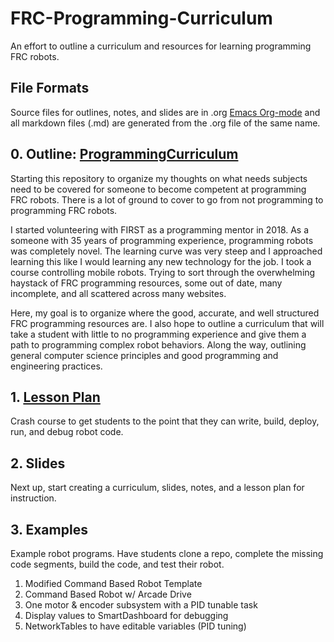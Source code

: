 # FRC-Programming-Curriculum
An effort to outline a curriculum and resources for learning programming FRC robots.

## File Formats

Source files for outlines, notes, and slides are in .org [Emacs Org-mode](https://orgmode.org/) and all markdown files (.md) are generated from the .org file of the same name.


## 0. Outline: [ProgrammingCurriculum](ProgrammingCurriculum.md)

Starting this repository to organize my thoughts on what needs subjects need to be covered for someone to become competent at programming FRC robots. There is a lot of ground to cover to go from not programming to programming FRC robots. 

I started volunteering with FIRST as a programming mentor in 2018. As a someone with 35 years of programming experience, programming robots was completely novel.  The learning curve was very steep and I approached learning this like I would learning any new technology for the job. I took a course controlling mobile robots. Trying to sort through the overwhelming haystack of FRC programming resources, some out of date, many incomplete, and all scattered across many websites.

Here, my goal is to organize where the good, accurate, and well structured FRC programming resources are. I also hope to outline a curriculum that will take a student with little to no programming experience and give them a path to programming complex robot behaviors. Along the way, outlining general computer science principles and good programming and engineering practices. 


## 1. [Lesson Plan](LessonPlan.md)

Crash course to get students to the point that they can write, build, deploy, run, and debug robot code. 

## 2. Slides

Next up, start creating a curriculum, slides, notes, and a lesson plan for instruction.

## 3. Examples

Example robot programs. Have students clone a repo, complete the missing code segments, build the code, and test their robot. 

1. Modified Command Based Robot Template
2. Command Based Robot w/ Arcade Drive
3. One motor & encoder subsystem with a PID tunable task
4. Display values to SmartDashboard for debugging
5. NetworkTables to have editable variables (PID tuning)
